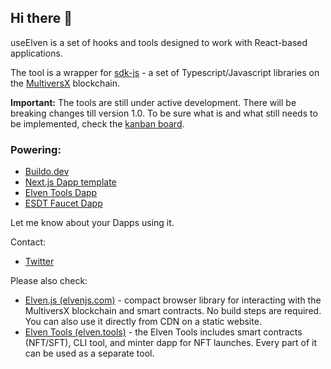 ## Hi there 👋

useElven is a set of hooks and tools designed to work with React-based applications.

The tool is a wrapper for [sdk-js](https://docs.multiversx.com/sdk-and-tools/sdk-js/) - a set of Typescript/Javascript libraries on the [MultiversX](https://multiversx.com/) blockchain.

**Important:** The tools are still under active development. There will be breaking changes till version 1.0. To be sure what is and what still needs to be implemented, check the [kanban board](https://github.com/orgs/useElven/projects/1/views/1).

### Powering:

- [Buildo.dev](https://github.com/xdevguild/buildo.dev)
- [Next.js Dapp template](https://github.com/xdevguild/nextjs-dapp-template)
- [Elven Tools Dapp](https://github.com/ElvenTools/elven-tools-dapp)
- [ESDT Faucet Dapp](https://github.com/xdevguild/esdt-faucet-dapp)

Let me know about your Dapps using it.

Contact:
- [Twitter](https://twitter.com/JulianCwirko)

Please also check:
- [Elven.js (elvenjs.com)](https://github.com/elven-js) - compact browser library for interacting with the MultiversX blockchain and smart contracts. No build steps are required. You can also use it directly from CDN on a static website.
- [Elven Tools (elven.tools)](https://github.com/elventools) - the Elven Tools includes smart contracts (NFT/SFT), CLI tool, and minter dapp for NFT launches. Every part of it can be used as a separate tool.
